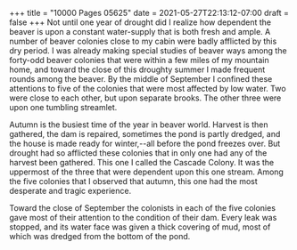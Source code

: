 +++
title = "10000 Pages 05625"
date = 2021-05-27T22:13:12-07:00
draft = false
+++
Not until one year of drought did I realize how dependent the beaver is upon a constant water-supply that is both fresh and ample. A number of beaver colonies close to my cabin were badly afflicted by this dry period. I was already making special studies of beaver ways among the forty-odd beaver colonies that were within a few miles of my mountain home, and toward the close of this droughty summer I made frequent rounds among the beaver. By the middle of September I confined these attentions to five of the colonies that were most affected by low water. Two were close to each other, but upon separate brooks. The other three were upon one tumbling streamlet.

Autumn is the busiest time of the year in beaver world. Harvest is then gathered, the dam is repaired, sometimes the pond is partly dredged, and the house is made ready for winter,--all before the pond freezes over. But drought had so afflicted these colonies that in only one had any of the harvest been gathered. This one I called the Cascade Colony. It was the uppermost of the three that were dependent upon this one stream. Among the five colonies that I observed that autumn, this one had the most desperate and tragic experience.

Toward the close of September the colonists in each of the five colonies gave most of their attention to the condition of their dam. Every leak was stopped, and its water face was given a thick covering of mud, most of which was dredged from the bottom of the pond.

